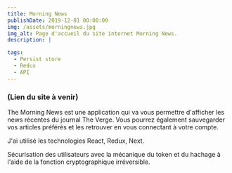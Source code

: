 ```yaml
---
title: Morning News
publishDate: 2019-12-01 00:00:00
img: /assets/morningnews.jpg
img_alt: Page d'accueil du site internet Morning News.
description: |

tags:
  - Persist store
  - Redux
  - API
---
```


### (Lien du site à venir)

The Morning News est une application qui va vous permettre d'afficher les news récentes du journal The Verge. Vous pourrez également sauvegarder vos articles préférés et les retrouver en vous connectant à votre compte.

J'ai utilisé les technologies React, Redux, Next.

Sécurisation des utilisateurs avec la mécanique du token et du hachage à l'aide de la fonction cryptographique irréversible.